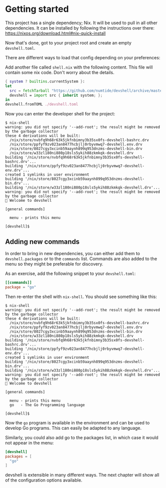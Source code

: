 # Getting started

This project has a single dependency; Nix. It will be used to pull in all
other dependencies. It can be installed by following the instructions
over there: https://nixos.org/download.html#nix-quick-install

Now that's done, got to your project root and create an empty `devshell.toml`.

There are different ways to load that config depending on your preferences:

Add another file called `shell.nix` with the following content. This file will
contain some nix code. Don't worry about the details.

```nix
{ system ? builtins.currentSystem }:
let
  src = fetchTarball "https://github.com/numtide/devshell/archive/master.tar.gz"
  devshell = import src { inherit system; };
in
devshell.fromTOML ./devshell.toml
```

Now you can enter the developer shell for the project:

```console
$ nix-shell
warning: you did not specify '--add-root'; the result might be removed by the garbage collector
these 4 derivations will be built:
  /nix/store/nvbfq9h68r63k5jkfnbimny3b35sx0fs-devshell-bashrc.drv
  /nix/store/ppfyf9zv023an8477hcbjlj0rbyvmwq7-devshell.env.drv
  /nix/store/8027cgy3xcinb59aaynh899q953dnzms-devshell-bin.drv
  /nix/store/w33zl180ni880p18sls5ykih88zkmkqk-devshell.drv
building '/nix/store/nvbfq9h68r63k5jkfnbimny3b35sx0fs-devshell-bashrc.drv'...
building '/nix/store/ppfyf9zv023an8477hcbjlj0rbyvmwq7-devshell-env.drv'...
created 1 symlinks in user environment
building '/nix/store/8027cgy3xcinb59aaynh899q953dnzms-devshell-bin.drv'...
building '/nix/store/w33zl180ni880p18sls5ykih88zkmkqk-devshell.drv'...
warning: you did not specify '--add-root'; the result might be removed by the garbage collector
🔨 Welcome to devshell

[general commands]

  menu - prints this menu

[devshell]$
```

## Adding new commands

In order to bring in new dependencies, you can either add them to
`devshell.packages` or to the `commands` list. Commands are also added to the
menu so they might be preferable for discovery.

As an exercise, add the following snippet to your `devshell.toml`:

```toml
[[commands]]
package = "go"
```

Then re-enter the shell with `nix-shell`. You should see something like this:

```console
$ nix-shell
warning: you did not specify '--add-root'; the result might be removed by the garbage collector
these 4 derivations will be built:
  /nix/store/nvbfq9h68r63k5jkfnbimny3b35sx0fs-devshell-bashrc.drv
  /nix/store/ppfyf9zv023an8477hcbjlj0rbyvmwq7-devshell.env.drv
  /nix/store/8027cgy3xcinb59aaynh899q953dnzms-devshell-bin.drv
  /nix/store/w33zl180ni880p18sls5ykih88zkmkqk-devshell.drv
building '/nix/store/nvbfq9h68r63k5jkfnbimny3b35sx0fs-devshell-bashrc.drv'...
building '/nix/store/ppfyf9zv023an8477hcbjlj0rbyvmwq7-devshell-env.drv'...
created 1 symlinks in user environment
building '/nix/store/8027cgy3xcinb59aaynh899q953dnzms-devshell-bin.drv'...
building '/nix/store/w33zl180ni880p18sls5ykih88zkmkqk-devshell.drv'...
warning: you did not specify '--add-root'; the result might be removed by the garbage collector
🔨 Welcome to devshell

[general commands]

  menu - prints this menu
  go   - The Go Programming language

[devshell]$
```

Now the `go` program is available in the environment and can be used to
develop Go programs. This can easily be adapted to any language.

Similarly, you could also add go to the packages list, in which case it would
not appear in the menu:

```toml
[devshell]
packages = [
  "go"
]
```

devshell is extensible in many different ways. The next chapter will show all
of the configuration options available.
